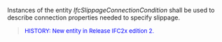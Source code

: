 ﻿Instances of the entity _IfcSlippageConnectionCondition_ shall be used to describe connection properties needed to specify slippage.

> <font color="#0000FF" size="-1"> HISTORY: New entity in Release IFC2x
		  edition 2. </font>
>